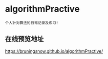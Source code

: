 # algorithmPractive

```
个人针对算法的日常记录及练习!
```

## 在线预览地址

https://bruningsnow.github.io/algorithmPractive/
